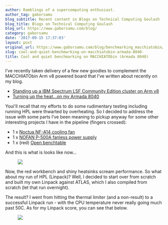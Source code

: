 ```yaml
---
author: Ramblings of a supercomputing enthusiast.
author_tag: gaborsamu
blog_subtitle: Recent content in Blogs on Technical Computing Goulash
blog_title: Blogs on Technical Computing Goulash
blog_url: https://www.gaborsamu.com/blog/
category: gaborsamu
date: '2017-09-15 17:37:03'
layout: post
original_url: https://www.gaborsamu.com/blog/benchmarking_macchiatobin/
slug: cool-and-quiet-benchmarking-on-macchiatobin-armada-8040-
title: Cool and quiet benchmarking on MACCHIATObin (Armada 8040)
---
```


<p>I&rsquo;ve recently taken delivery of a few new goodies to complement the MACCHIATObin Arm v8 powered board that I&rsquo;ve written about recently on my blog.</p>

<ul>
<li><a href="https://www.gaborsamu.com/blog/spectrumlsf_armv8/">Standing up a IBM Spectrum LSF Community Edition cluster on Arm v8</a></li>
<li><a href="https://www.gaborsamu.com/blog/turning_up_heat_armv8/">Turning up the heat&hellip;on my Armada 8040</a></li>
</ul>
<p>Youi'll recall that my efforts to do some rudimentary testing including running HPL were thwarted by overheating.  So I decided to
address the issue with some parts I&rsquo;ve been meaning to pickup anyway for some other interesting projects I have in the pipeline
(fingers crossed):</p>

<ul>
<li>1 x <a href="https://noctua.at/en/products/product-lines/line-industrial">Noctua NF-A14 cooling fan</a></li>
<li>1 x <a href="http://nofancomputer.com/eng/products/P-500A.php">NOFAN P-500A fanless power supply</a></li>
<li>1 x (red) <a href="https://openbenchtable.com/">Open benchtable</a></li>
</ul>
<p>And this is what is looks like now&hellip;</p>

<figure><img src="https://www.gaborsamu.com/images/red_armada.jpg" />
</figure>

<p>Now, the red workbench and shiny heatsinks scream performance.  So what about my run of HPL (Linpack)?  Well, I decided to start over
from scratch and built my own Linpack against ATLAS, which I also compiled from scratch (let that run overnight).</p>

<p>The result?  I went from hitting the thermal limiter (and a non-result) to a successful Linpack run - with the CPU temperature never
really going much past 50C. As for my Linpack score, you can see that below.</p>

<figure><img src="https://www.gaborsamu.com/images/linpack_17gflops.png" />
</figure>